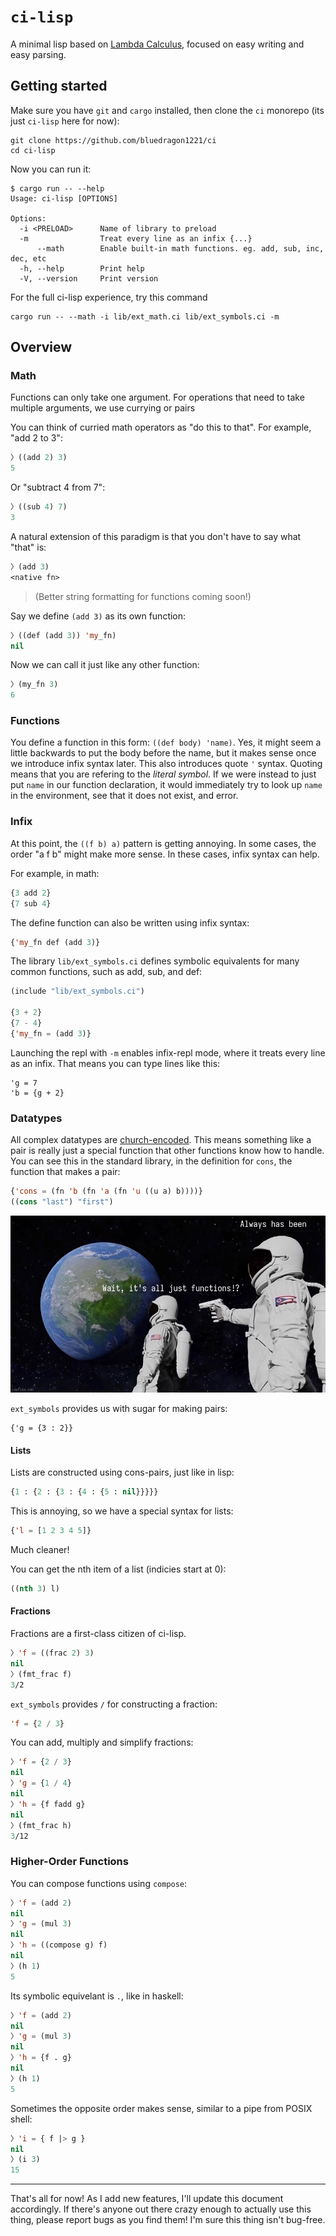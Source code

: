 # `ci-lisp`
A minimal lisp based on [Lambda Calculus](https://en.wikipedia.org/wiki/Lambda_calculus), focused on easy writing and easy parsing.

## Getting started
Make sure you have `git` and `cargo` installed, then clone the `ci` monorepo (its just `ci-lisp` here for now):
```
git clone https://github.com/bluedragon1221/ci
cd ci-lisp
```

Now you can run it:
```
$ cargo run -- --help
Usage: ci-lisp [OPTIONS]

Options:
  -i <PRELOAD>      Name of library to preload
  -m                Treat every line as an infix {...}
      --math        Enable built-in math functions. eg. add, sub, inc, dec, etc
  -h, --help        Print help
  -V, --version     Print version
```

For the full ci-lisp experience, try this command
```
cargo run -- --math -i lib/ext_math.ci lib/ext_symbols.ci -m
```

## Overview
### Math
Functions can only take one argument.
For operations that need to take multiple arguments, we use currying or pairs

You can think of curried math operators as "do this to that".
For example, "add 2 to 3":
```lisp
〉((add 2) 3)
5
```
Or "subtract 4 from 7":
```lisp
〉((sub 4) 7)
3
```

A natural extension of this paradigm is that you don't have to say what "that" is:
```lisp
〉(add 3)
<native fn>
```
> (Better string formatting for functions coming soon!)

Say we define `(add 3)` as its own function:
```lisp
〉((def (add 3)) 'my_fn)
nil
```

Now we can call it just like any other function:
```lisp
〉(my_fn 3)
6
```

### Functions
You define a function in this form: `((def body) 'name)`.
Yes, it might seem a little backwards to put the body before the name, but it makes sense once we introduce infix syntax later.
This also introduces quote `'` syntax.
Quoting means that you are refering to the _literal symbol_.
If we were instead to just put `name` in our function declaration, it would immediately try to look up `name` in the environment, see that it does not exist, and error.

### Infix
At this point, the `((f b) a)` pattern is getting annoying.
In some cases, the order "a f b" might make more sense.
In these cases, infix syntax can help.

For example, in math:
```lisp
{3 add 2}
{7 sub 4}
```

The define function can also be written using infix syntax:
```lisp
{'my_fn def (add 3)}
```

The library `lib/ext_symbols.ci` defines symbolic equivalents for many common functions, such as add, sub, and def:
```lisp
(include "lib/ext_symbols.ci")

{3 + 2}
{7 - 4}
{'my_fn = (add 3)}
```

Launching the repl with `-m` enables infix-repl mode, where it treats every line as an infix.
That means you can type lines like this:
```
'g = 7
'b = {g + 2}
```

### Datatypes
All complex datatypes are [church-encoded](https://en.wikipedia.org/wiki/Church_encoding).
This means something like a pair is really just a special function that other functions know how to handle.
You can see this in the standard library, in the definition for `cons`, the function that makes a pair:
```lisp
{'cons = (fn 'b (fn 'a (fn 'u ((u a) b))))}
((cons "last") "first")
```

![Wait, it's all just functions!? Always has been](./fns_meme.jpg)

`ext_symbols` provides us with sugar for making pairs:
```
{'g = {3 : 2}}
```

#### Lists
Lists are constructed using cons-pairs, just like in lisp:
```lisp
{1 : {2 : {3 : {4 : {5 : nil}}}}}
```

This is annoying, so we have a special syntax for lists:
```lisp
{'l = [1 2 3 4 5]}
```
Much cleaner!

You can get the nth item of a list (indicies start at 0):
```lisp
((nth 3) l)
```

#### Fractions
Fractions are a first-class citizen of ci-lisp.

```lisp
〉'f = ((frac 2) 3)
nil
〉(fmt_frac f)
3/2
```

`ext_symbols` provides `/` for constructing a fraction:
```lisp
'f = {2 / 3}
```

You can add, multiply and simplify fractions:
```lisp
〉'f = {2 / 3}
nil
〉'g = {1 / 4}
nil
〉'h = {f fadd g}
nil
〉(fmt_frac h)
3/12
```

### Higher-Order Functions
You can compose functions using `compose`:
```lisp
〉'f = (add 2)
nil
〉'g = (mul 3)
nil
〉'h = ((compose g) f)
nil
〉(h 1)
5
```

Its symbolic equivelant is `.`, like in haskell:
```lisp
〉'f = (add 2)
nil
〉'g = (mul 3)
nil
〉'h = {f . g}
nil
〉(h 1)
5
```

Sometimes the opposite order makes sense, similar to a pipe from POSIX shell:
```lisp
〉'i = { f |> g }
nil
〉(i 3)
15
```

---

That's all for now! As I add new features, I'll update this document accordingly.
If there's anyone out there crazy enough to actually use this thing, please report bugs as you find them!
I'm sure this thing isn't bug-free.
